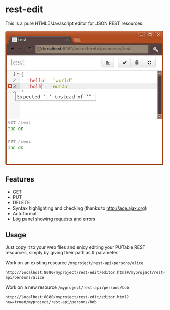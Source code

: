 rest-edit
=========

This is a pure HTML5/Javascript editor for JSON REST resources.

![example 1](https://github.com/lbovet/rest-edit/blob/master/doc/rest-edit2.png?raw=true)

Features
--------
* GET
* PUT
* DELETE
* Syntax highlighting and checking (thanks to http://ace.ajax.org)
* Autoformat
* Log panel showing requests and errors

Usage
-----

Just copy it to your web files and enjoy editing your PUTable REST resources, simply by giving their path as # parameter.

Work on an existing resource ``/myproject/rest-api/persons/alice``

    http://localhost:8080/myproject/rest-edit/editor.html#/myproject/rest-api/persons/alice

Work on a new resource ``/myproject/rest-api/persons/bob``

    http://localhost:8080/myproject/rest-edit/editor.html?new=true#/myproject/rest-api/persons/bob
    

